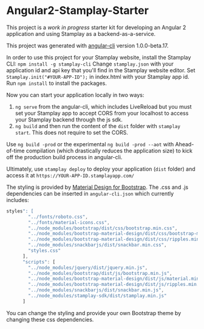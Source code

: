 # Angular2-Stamplay-Starter

This project is a *work in progress* starter kit for developing an Angular 2 application and using Stamplay as a backend-as-a-service.

This project was generated with [angular-cli](https://github.com/angular/angular-cli) version 1.0.0-beta.17.

In order to use this project for your Stamplay website, install the Stamplay CLI: `npm install -g stamplay-cli`
Change `stamplay.json` with your application id and api key that you'll find in the Stamplay website editor.
Set `Stamplay.init("#YOUR-APP-ID");` in index.html with your Stamplay app id.
Run `npm install` to install the packages.

Now you can start your application locally in two ways:
1) `ng serve` from the angular-cli, which includes LiveReload but you must set your Stamplay app to accept CORS from your localhost to access your Stamplay backend through the js sdk.
2) `ng build` and then run the content of the `dist` folder with `stamplay start`. This does not require to set the CORS.

Use `ng build -prod` or the experimental `ng build -prod --aot` with Ahead-of-time compilation (which drastically reduces the application size) to kick off the production build process in angular-cli.

Ultimately, use `stamplay deploy` to deploy your application (`dist` folder) and access it at `https://YOUR-APP-ID.stamplayapp.com/`

The styling is provided by [Material Design for Bootstrap](https://github.com/FezVrasta/bootstrap-material-design).
The .css and .js dependencies can be inserted in `angular-cli.json` which currently includes:

```javascript
styles": [
        "../fonts/roboto.css",
        "../fonts/material-icons.css",
        "../node_modules/bootstrap/dist/css/bootstrap.min.css",
        "../node_modules/bootstrap-material-design/dist/css/bootstrap-material-design.min.css",
        "../node_modules/bootstrap-material-design/dist/css/ripples.min.css",
        "../node_modules/snackbarjs/dist/snackbar.min.css",      
        "styles.css"
      ],
      "scripts": [
        "../node_modules/jquery/dist/jquery.min.js",
        "../node_modules/bootstrap/dist/js/bootstrap.min.js",
        "../node_modules/bootstrap-material-design/dist/js/material.min.js",
        "../node_modules/bootstrap-material-design/dist/js/ripples.min.js",
        "../node_modules/snackbarjs/dist/snackbar.min.js",
        "../node_modules/stamplay-sdk/dist/stamplay.min.js"
      ]
```
You can change the styling and provide your own Bootstrap theme by changing these css dependencies.